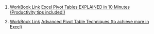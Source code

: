 1) [WorkBook Link](https://www.xelplus.com/pivot-tables-in-10-minutes/)
[Excel Pivot Tables EXPLAINED in 10 Minutes (Productivity tips included!)](https://www.youtube.com/watch?v=UsdedFoTA68)

2) [WorkBook Link](https://www.xelplus.com/excel-advanced-pivot-tables/)
[Advanced Pivot Table Techniques (to achieve more in Excel)](https://www.youtube.com/watch?v=yHzT_BUggQk)
